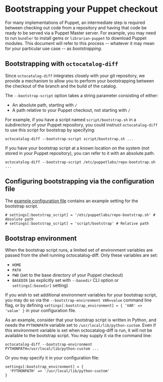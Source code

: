 # Bootstrapping your Puppet checkout

For many implementations of Puppet, an intermediate step is required between checking out code from a repository and having that code be ready to be served via a Puppet Master server. For example, you may need to run `bundler` to install gems or `librarian-puppet` to download Puppet modules. This document will refer to this process -- whatever it may mean for your particular use case -- as *bootstrapping*.

## Bootstrapping with `octocatalog-diff`

Since `octocatalog-diff` integrates closely with your git repository, we provide a mechanism to allow you to perform your bootstrapping between the checkout of the branch and the build of the catalog.

The `--bootstrap-script` option takes a string parameter consisting of either:

  - An absolute path, starting with `/`
  - A path relative to your Puppet checkout, not starting with `/`

For example, if you have a script named `script/bootstrap.sh` in a subdirectory of your Puppet repository, you could instruct `octocatalog-diff` to use this script for bootstrap by specifying:

```
octocatalog-diff --bootstrap-script script/bootstrap.sh ...
```

If you have your bootstrap script at a known location on the system (not stored in your Puppet repository), you can refer to it with an absolute path.

```
octocatalog-diff --bootstrap-script /etc/puppetlabs/repo-bootstrap.sh ...
```

## Configuring bootstrapping via the configuration file

The [example configuration file](/examples/octocatalog-diff.cfg.rb) contains an example setting for the bootstrap script.

```
# settings[:bootstrap_script] = '/etc/puppetlabs/repo-bootstrap.sh' # Absolute path
# settings[:bootstrap_script] = 'script/bootstrap' # Relative path
```

## Bootstrap environment

When the bootstrap script runs, a limited set of environment variables are passed from the shell running octocatalog-diff. Only these variables are set:

- `HOME`
- `PATH`
- `PWD` (set to the base directory of your Puppet checkout)
- `BASEDIR` (as explicitly set with `--basedir` CLI option or `settings[:basedir]` setting)

If you wish to set additional environment variables for your bootstrap script, you may do so via the `--bootstrap-environment VAR=value` command line flag, or by defining `settings[:bootstrap_environment] = { 'VAR' => 'value' }` in your configuration file.

As an example, consider that your bootstrap script is written in Python, and needs the `PYTHONPATH` variable set to `/usr/local/lib/python-custom`. Even if this environment variable is set when octocatalog-diff is run, it will not be available to the bootstrap script. You may supply it via the command line:

```
octocatalog-diff --bootstrap-environment PYTHONPATH=/usr/local/lib/python-custom ...
```

Or you may specify it in your configuration file:

```
settings[:bootstrap_environment] = {
  'PYTHONPATH' => '/usr/local/lib/python-custom'
}
```
